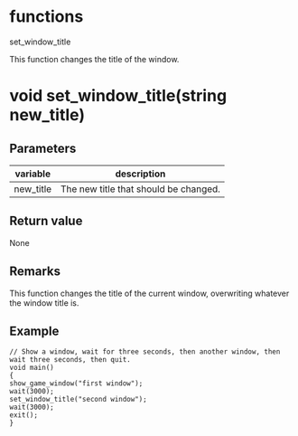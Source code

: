 # functions

set_window_title

This function changes the title of the window.


# void set_window_title(string new_title)

## Parameters

variable| description
---|---
new_title | The new title that should be changed.

## Return value

None

## Remarks

This function changes the title of the current window, overwriting whatever the window title is.

## Example

```
// Show a window, wait for three seconds, then another window, then wait three seconds, then quit.
void main()
{
show_game_window("first window");
wait(3000);
set_window_title("second window");
wait(3000);
exit();
}
```
